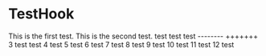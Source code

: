 # TestHook

This is the first test.
This is the second test. test test test -------- +++++++
3 test test
4 test
5 test
6 test
7 test
8 test
9 test
10 test
11 test
12 test
